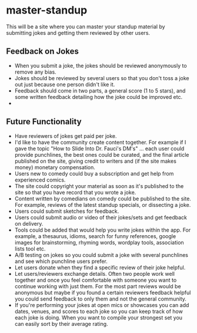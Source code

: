 # master-standup
This will be a site where you can master your standup material by submitting jokes and getting them reviewed by other users.

## Feedback on Jokes
- When you submit a joke, the jokes should be reviewed anonymously to remove any bias. 
- Jokes should be reviewed by several users so that you don't toss a joke out just because one person didn't like it.
- Feedback should come in two parts, a general score (1 to 5 stars), and some written feedback detailing how the joke could be improved etc.
- 

## Future Functionality
- Have reviewers of jokes get paid per joke. 
- I'd like to have the community create content together. For example if I gave the topic "How to Slide Into Dr. Fauci's DM's" ... each user could provide punchlines, the best ones could be curated, and the final article published on the site, giving credit to writers and (if the site makes money) monetary compensation.
- Users new to comedy could buy a subscription and get help from experienced comics.
- The site could copyright your material as soon as it's published to the site so that you have record that you wrote a joke.
- Content written by comedians on comedy could be published to the site. For example, reviews of the latest standup specials, or dissecting a joke.
- Users could submit sketches for feedback.
- Users could submit audio or video of their jokes/sets and get feedback on delivery.
- Tools could be added that would help you write jokes within the app. For example, a thesaurus, idioms, search for funny references, google images for brainstorming, rhyming words, wordplay tools, association lists tool etc. 
- A/B testing on jokes so you could submit a joke with several punchlines and see which punchline users prefer.
- Let users donate when they find a specific review of their joke helpful. 
- Let users/reviewers exchange details. Often two people work well together and once you feel comfortable with someone you want to continue working with just them. For the most part reviews would be anonymous but maybe if you found a certain reviewers feedback helpful you could send feedback to only them and not the general community.
- If you're performing your jokes at open mics or showcases you can add dates, venues, and scores to each joke so you can keep track of how each joke is doing. When you want to compile your strongest set you can easily sort by their average rating.

